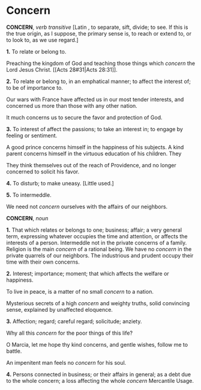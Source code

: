 # Concern

**CONCERN**, _verb transitive_ \[Latin , to separate, sift, divide; to see. If this is the true origin, as I suppose, the primary sense is, to reach or extend to, or to look to, as we use regard.\]

**1.** To relate or belong to.

Preaching the kingdom of God and teaching those things which _concern_ the Lord Jesus Christ. [[Acts 28#31|Acts 28:31]].

**2.** To relate or belong to, in an emphatical manner; to affect the interest of; to be of importance to.

Our wars with France have affected us in our most tender interests, and concerned us more than those with any other nation.

It much concerns us to secure the favor and protection of God.

**3.** To interest of affect the passions; to take an interest in; to engage by feeling or sentiment.

A good prince concerns himself in the happiness of his subjects. A kind parent concerns himself in the virtuous education of his children. They

They think themselves out of the reach of Providence, and no longer concerned to solicit his favor.

**4.** To disturb; to make uneasy. \[Little used.\]

**5.** To intermeddle.

We need not _concern_ ourselves with the affairs of our neighbors.

**CONCERN**, _noun_

**1.** That which relates or belongs to one; business; affair; a very general term, expressing whatever occupies the time and attention, or affects the interests of a person. Intermeddle not in the private concerns of a family. Religion is the main _concern_ of a rational being. We have no _concern_ in the private quarrels of our neighbors. The industrious and prudent occupy their time with their own concerns.

**2.** Interest; importance; moment; that which affects the welfare or happiness.

To live in peace, is a matter of no small _concern_ to a nation.

Mysterious secrets of a high _concern_ and weighty truths, solid convincing sense, explained by unaffected eloquence.

**3.** Affection; regard; careful regard; solicitude; anziety.

Why all this _concern_ for the poor things of this life?

O Marcia, let me hope thy kind concerns, and gentle wishes, follow me to battle.

An impenitent man feels no _concern_ for his soul.

**4.** Persons connected in business; or their affairs in general; as a debt due to the whole concern; a loss affecting the whole _concern_ Mercantile Usage.